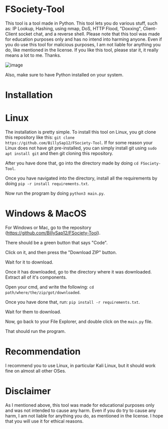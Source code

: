 # FSociety-Tool

This tool is a tool made in Python. This tool lets you do various stuff, such as: IP Lookup, Hashing, using nmap, DoS, HTTP Flood, "Doxxing", Client-Client socket chat, and a reverse shell.
Please note that this tool was made for education purposes only and has no intend into harming anyone. Even if you do use this tool for malicious purposes, I am not liable for anything you do, like mentioned in the license. If you like this tool, please star it, it really means a lot to me. Thanks.

![image](https://github.com/BillySap12/FSociety-Tool/assets/147324738/ff54ddbe-a967-4052-8686-2a1c89c883e2)


Also, make sure to have Python installed on your system.

# Installation

# Linux

The installation is pretty simple. To install this tool on Linux, you git clone this repository like this: ``git clone https://github.com/BillySap12/FSociety-Tool``. If for some reason your Linux does not have git pre-installed, you can simply install git using ``sudo apt install git`` and then git cloning this repository. 

After you have done that, go into the directory made by doing ``cd FSociety-Tool``. 

Once you have navigated into the directory, install all the requirements by doing ``pip -r install requirements.txt``.

Now run the program by doing ``python3 main.py``. 

# Windows & MacOS

For Windows or Mac, go to the repository (https://github.com/BillySap12/FSociety-Tool). 

There should be a green button that says "Code". 

Click on it, and then press the "Download ZIP" button. 

Wait for it to download.

Once it has downloaded, go to the directory where it was downloaded.
Extract all of it's components.

Open your cmd, and write the following: ``cd path/where/the/zip/got/downloaded``.

Once you have done that, run: ``pip install -r requirements.txt``.

Wait for them to download.

Now, go back to your File Explorer, and double click on the ``main.py`` file. 

That should run the program.

# Recommendation

I recommend you to use Linux, in particular Kali Linux, but it should work fine on almost all other OSes.

# Disclaimer

As I mentioned above, this tool was made for educational purposes only and was not intended to cause any harm. Even if you do try to cause any harm, I am not liable for anything you do, as mentioned in the license. I hope that you will use it for ethical reasons. 
